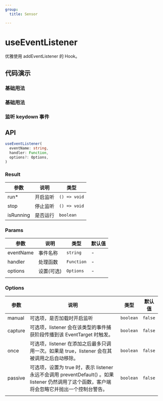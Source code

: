 ```yaml
---
group:
  title: Sensor

---
```


# useEventListener

优雅使用 addEventListener 的 Hook。

## 代码演示

### 基础用法

<code src="./Demo/index.tsx" ></code>

### 基础用法

<code src="./Demo/index2.tsx" ></code>

### 监听 keydown 事件

<code src="./Demo/index3.tsx" ></code>

## API

```typescript
useEventListener(
  eventName: string,
  handler: Function,
  options?: Options,
)
```



### Result

| 参数      | 说明     | 类型         |
| --------- | -------- | ------------ |
| run*   | 开启监听 | `() => void` |
| stop      | 停止监听 | `() => void` |
| isRunning | 是否运行 | `boolean`    |

### Params

| 参数      | 说明       | 类型       | 默认值 |
| --------- | ---------- | ---------- | ------ |
| eventName | 事件名称   | `string`   | -      |
| handler   | 处理函数   | `Function` | -      |
| options   | 设置(可选) | `Options`  | -      |
|           |            |            |        |

### Options

| 参数    | 说明                                                                                                                                           | 类型                        | 默认值 |
|---------|------------------------------------------------------------------------------------------------------------------------------------------------|-----------------------------|--------|
| manual | 可选项，是否加载时开启监听 | `boolean` | `false` |
| capture | 可选项，listener 会在该类型的事件捕获阶段传播到该 EventTarget 时触发。                                                                         | `boolean`                     | `false`      |
| once    | 可选项，listener 在添加之后最多只调用一次。如果是 true，listener 会在其被调用之后自动移除。                                                  | `boolean`                     | `false`      |
| passive | 可选项，设置为 true 时，表示 listener 永远不会调用 preventDefault() 。如果 listener 仍然调用了这个函数，客户端将会忽略它并抛出一个控制台警告。 | `boolean`                     | `false`      |
|  |  |  |  |
